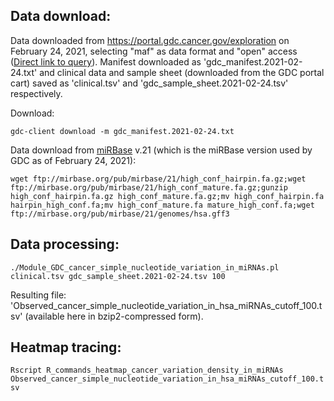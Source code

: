 ## Data download: ##

Data downloaded from https://portal.gdc.cancer.gov/exploration on February 24, 2021, selecting "maf" as data format and "open" access ([Direct link to query](https://portal.gdc.cancer.gov/repository?filters=%7B%22op%22%3A%22and%22%2C%22content%22%3A%5B%7B%22op%22%3A%22in%22%2C%22content%22%3A%7B%22field%22%3A%22files.access%22%2C%22value%22%3A%5B%22open%22%5D%7D%7D%2C%7B%22op%22%3A%22in%22%2C%22content%22%3A%7B%22field%22%3A%22files.data_format%22%2C%22value%22%3A%5B%22maf%22%5D%7D%7D%5D%7D)). Manifest downloaded as 'gdc_manifest.2021-02-24.txt' and clinical data and sample sheet (downloaded from the GDC portal cart) saved as 'clinical.tsv' and 'gdc_sample_sheet.2021-02-24.tsv' respectively.

Download:

``gdc-client download -m gdc_manifest.2021-02-24.txt``

Data download from [miRBase](https://www.mirbase.org/) v.21 (which is the miRBase version used by GDC as of February 24, 2021):

``wget ftp://mirbase.org/pub/mirbase/21/high_conf_hairpin.fa.gz;wget ftp://mirbase.org/pub/mirbase/21/high_conf_mature.fa.gz;gunzip high_conf_hairpin.fa.gz high_conf_mature.fa.gz;mv high_conf_hairpin.fa hairpin_high_conf.fa;mv high_conf_mature.fa mature_high_conf.fa;wget ftp://mirbase.org/pub/mirbase/21/genomes/hsa.gff3``

## Data processing: ##

``./Module_GDC_cancer_simple_nucleotide_variation_in_miRNAs.pl clinical.tsv gdc_sample_sheet.2021-02-24.tsv 100``

Resulting file: 'Observed_cancer_simple_nucleotide_variation_in_hsa_miRNAs_cutoff_100.tsv' (available here in bzip2-compressed form).

## Heatmap tracing: ##

``Rscript R_commands_heatmap_cancer_variation_density_in_miRNAs Observed_cancer_simple_nucleotide_variation_in_hsa_miRNAs_cutoff_100.tsv``
